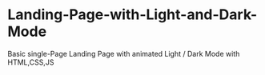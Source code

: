 # Landing-Page-with-Light-and-Dark-Mode
Basic single-Page Landing Page with animated Light / Dark Mode with HTML,CSS,JS
